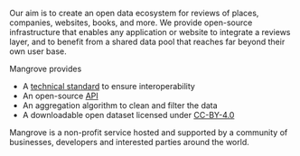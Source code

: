 Our aim is to create an open data ecosystem for reviews of places, companies, websites, books, and more. We provide open-source infrastructure that enables any application or website to integrate a reviews layer, and to benefit from a shared data pool that reaches far beyond their own user base.

Mangrove provides  
* A [technical standard](https://gitlab.com/plantingspace/mangrove/-/blob/master/Mangrove_Review_Standard.md) to ensure interoperability
* An open-source [API](https://api.mangrove.reviews/swagger-ui/index.html)
* An aggregation algorithm to clean and filter the data
* A downloadable open dataset licensed under [CC-BY-4.0](https://creativecommons.org/licenses/by/4.0/)  

Mangrove is a non-profit service hosted and supported by a community of businesses, developers and interested parties around the world.
